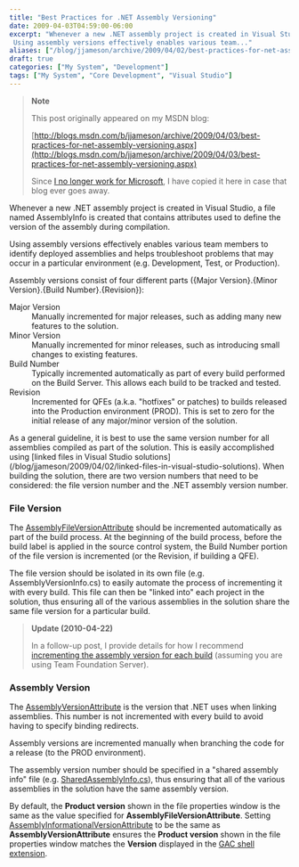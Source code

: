 ```yaml
---
title: "Best Practices for .NET Assembly Versioning"
date: 2009-04-03T04:59:00-06:00
excerpt: "Whenever a new .NET assembly project is created in Visual Studio, a file named AssemblyInfo is created that contains attributes used to define the version of the assembly during compilation. 
 Using assembly versions effectively enables various team..."
aliases: ["/blog/jjameson/archive/2009/04/02/best-practices-for-net-assembly-versioning.aspx", "/blog/jjameson/archive/2009/04/03/best-practices-for-net-assembly-versioning.aspx"]
draft: true
categories: ["My System", "Development"]
tags: ["My System", "Core Development", "Visual Studio"]
---
```


> **Note**
>
> This post originally appeared on my MSDN blog:
>
> [http://blogs.msdn.com/b/jjameson/archive/2009/04/03/best-practices-for-net-assembly-versioning.aspx](http://blogs.msdn.com/b/jjameson/archive/2009/04/03/best-practices-for-net-assembly-versioning.aspx)
>
> Since [I no longer work for Microsoft](/blog/jjameson/2011/09/02/last-day-with-microsoft), I have copied it here in case that blog                 ever goes away.

Whenever a new .NET assembly project is created in Visual Studio, a file named AssemblyInfo         is created that contains attributes used to define the version of the assembly during         compilation.

Using assembly versions effectively enables various team members to identify deployed         assemblies and helps troubleshoot problems that may occur in a particular environment         (e.g. Development, Test, or Production).

Assembly versions consist of four different parts ({Major Version}.{Minor Version}.{Build         Number}.{Revision}):

<dl>        <dt>Major Version</dt>
        <dd>
            Manually incremented for major releases, such as adding many new features to the
            solution.</dd>
        <dt>Minor Version</dt>
        <dd>
            Manually incremented for minor releases, such as introducing small changes to existing
            features.</dd>
        <dt>Build Number</dt>
        <dd>
            Typically incremented automatically as part of every build performed on the Build
            Server. This allows each build to be tracked and tested.</dd>
        <dt>Revision</dt>
        <dd>
            Incremented for QFEs (a.k.a. "hotfixes" or patches) to builds released into the
            Production environment (PROD). This is set to zero for the initial release of any
            major/minor version of the solution.</dd></dl>
As a general guideline, it is best to use the same version number for all assemblies         compiled as part of the solution. This is easily accomplished using [linked files in Visual Studio solutions](/blog/jjameson/2009/04/02/linked-files-in-visual-studio-solutions).
When building the solution, there are two version numbers that need to be considered:         the file version number and the .NET assembly version number.

### File Version

The [AssemblyFileVersionAttribute](http://msdn.microsoft.com/en-us/library/system.reflection.assemblyfileversionattribute%28VS.71%29.aspx) should be incremented automatically as part         of the build process. At the beginning of the build process, before the build label         is applied in the source control system, the Build Number portion of the file version         is incremented (or the Revision, if building a QFE).

The file version should be isolated in its own file (e.g. AssemblyVersionInfo.cs)         to easily automate the process of incrementing it with every build. This file can         then be "linked into" each project in the solution, thus ensuring all of the various         assemblies in the solution share the same file version for a particular build.

> **Update (2010-04-22)**
>
> In a follow-up post, I provide details for how I recommend [incrementing the assembly version for each build](/blog/jjameson/2010/03/25/incrementing-the-assembly-version-for-each-build) (assuming you are using
> Team Foundation Server).

### Assembly Version

The [AssemblyVersionAttribute](http://msdn.microsoft.com/en-us/library/system.reflection.assemblyversionattribute.aspx) is the version that .NET uses when linking assemblies.         This number is not incremented with every build to avoid having to specify binding         redirects.

Assembly versions are incremented manually when branching the code for a release         (to the PROD environment).

The assembly version number should be specified in a "shared assembly info" file         (e.g. [SharedAssemblyInfo.cs](/blog/jjameson/2009/04/03/shared-assembly-info-in-visual-studio-projects)), thus ensuring that all of the various assemblies         in the solution have the same assembly version.

By default, the **Product version** shown in the file properties window         is the same as the value specified for **AssemblyFileVersionAttribute**.         Setting [AssemblyInformationalVersionAttribute](http://msdn.microsoft.com/en-us/library/system.reflection.assemblyinformationalversionattribute%28VS.71%29.aspx) to be the same as **AssemblyVersionAttribute**         ensures the **Product version** shown in the file properties window         matches the **Version** displayed in the [GAC shell extension](http://msdn.microsoft.com/en-us/library/34149zk3.aspx).

